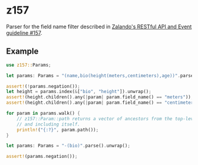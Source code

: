 # z157

Parser for the field name filter described
in [Zalando's RESTful API and Event guideline #157](https://opensource.zalando.com/restful-api-guidelines/#157).

## Example

```rust
use z157::Params;

let params: Params = "(name,bio(height(meters,centimeters),age))".parse().unwrap();

assert!(!params.negation());
let height = params.index(&["bio", "height"]).unwrap();
assert!(height.children().any(|param| param.field_name() == "meters"));
assert!(height.children().any(|param| param.field_name() == "centimeters"));

for param in params.walk() {
    // z157::Param::path returns a vector of ancestors from the top-level field name until
    // and including itself.
    println!("{:?}", param.path());
}

let params: Params = "-(bio)".parse().unwrap();

assert!(params.negation());
```